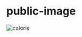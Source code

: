 # public-image

![calorie](https://github.com/user-attachments/assets/8aaf43e1-515a-46b2-b7e6-7672c49d13a0)
